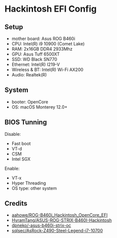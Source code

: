 # Hackintosh EFI Config

## Setup

- mother board: Asus ROG B460i
- CPU: Intel(R) i9 10900 (Comet Lake)
- RAM: 2x16GB DDR4 2933Mhz
- GPU: Asus Tuff 6500XT
- SSD: WD Black SN770
- Ethernet: Intel(R) I219-V
- Wireless & BT: Intel(R) Wi-Fi AX200
- Audio: Realtek(R)

## System

- booter: OpenCore
- OS: macOS Monterey 12.0+

## BIOS Tunning

Disable:

- Fast boot
- VT-d
- CSM
- Intel SGX

Enable:

- VT-x
- Hyper Threading
- OS type: other system

## Credits

- [aahowe/ROG-B460i_Hackintosh_OpenCore_EFI](https://github.com/aahowe/ROG-B460i_Hackintosh_OpenCore_EFI)
- [HyramTang/ASUS-ROG-STRIX-B460I-Hackintosh](https://github.com/HyramTang/ASUS-ROG-STRIX-B460I-Hackintosh)
- [dpneko/-asus-b460i-strix-oc](https://github.com/dpneko/-asus-b460i-strix-oc)
- [sqlsec/AsRock-Z490-Steel-Legend-i7-10700](https://github.com/sqlsec/AsRock-Z490-Steel-Legend-i7-10700)
